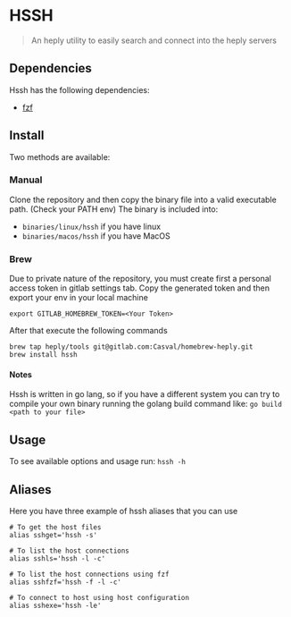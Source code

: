 # HSSH 
> An heply utility to easily search and connect into the heply servers

## Dependencies
Hssh has the following dependencies:
- [fzf](https://github.com/junegunn/fzf)

## Install

Two methods are available:

### Manual
Clone the repository and then copy the binary file into a valid executable path. (Check your PATH env)
The binary is included into:

- `binaries/linux/hssh` if you have linux
- `binaries/macos/hssh` if you have MacOS

### Brew
Due to private nature of the repository, you must create first a personal access token
in gitlab settings tab. Copy the generated token and then export your env in your local machine

`export GITLAB_HOMEBREW_TOKEN=<Your Token>`

After that execute the following commands

```
brew tap heply/tools git@gitlab.com:Casval/homebrew-heply.git
brew install hssh
```

#### Notes

Hssh is written in go lang, so if you have a different system you can try to compile your own binary running
the golang build command like:
`go build <path to your file>`



## Usage
To see available options and usage run:
`hssh -h`

## Aliases

Here you have three example of hssh aliases
that you can use

```
# To get the host files
alias sshget='hssh -s'

# To list the host connections
alias sshls='hssh -l -c'

# To list the host connections using fzf
alias sshfzf='hssh -f -l -c'

# To connect to host using host configuration
alias sshexe='hssh -le'
```


